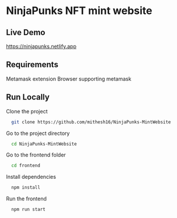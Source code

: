 
# NinjaPunks NFT mint website

## Live Demo

https://ninjapunks.netlify.app

## Requirements
Metamask extension
Browser supporting metamask

## Run Locally

Clone the project

```bash
  git clone https://github.com/mithesh16/NinjaPunks-MintWebsite
```

Go to the project directory

```bash
  cd NinjaPunks-MintWebsite
```

Go to the frontend folder

```bash
  cd frontend
```


Install dependencies

```bash
  npm install
```

Run the frontend 

```bash
  npm run start 
```

